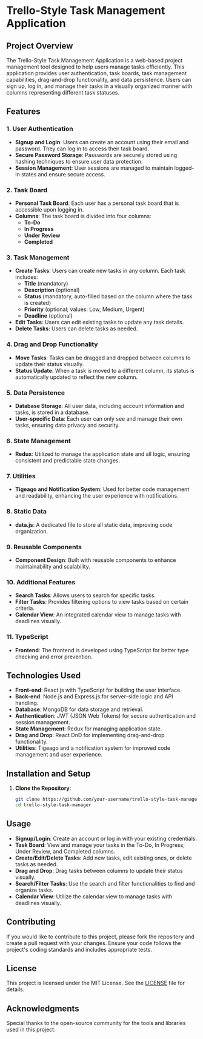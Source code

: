 # Trello-Style Task Management Application

## Project Overview
The Trello-Style Task Management Application is a web-based project management tool designed to help users manage tasks efficiently. This application provides user authentication, task boards, task management capabilities, drag-and-drop functionality, and data persistence. Users can sign up, log in, and manage their tasks in a visually organized manner with columns representing different task statuses.

## Features

### 1. User Authentication
- **Signup and Login**: Users can create an account using their email and password. They can log in to access their task board.
- **Secure Password Storage**: Passwords are securely stored using hashing techniques to ensure user data protection.
- **Session Management**: User sessions are managed to maintain logged-in states and ensure secure access.

### 2. Task Board
- **Personal Task Board**: Each user has a personal task board that is accessible upon logging in.
- **Columns**: The task board is divided into four columns:
  - **To-Do**
  - **In Progress**
  - **Under Review**
  - **Completed**

### 3. Task Management
- **Create Tasks**: Users can create new tasks in any column. Each task includes:
  - **Title** (mandatory)
  - **Description** (optional)
  - **Status** (mandatory, auto-filled based on the column where the task is created)
  - **Priority** (optional; values: Low, Medium, Urgent)
  - **Deadline** (optional)
- **Edit Tasks**: Users can edit existing tasks to update any task details.
- **Delete Tasks**: Users can delete tasks as needed.

### 4. Drag and Drop Functionality
- **Move Tasks**: Tasks can be dragged and dropped between columns to update their status visually.
- **Status Update**: When a task is moved to a different column, its status is automatically updated to reflect the new column.

### 5. Data Persistence
- **Database Storage**: All user data, including account information and tasks, is stored in a database.
- **User-specific Data**: Each user can only see and manage their own tasks, ensuring data privacy and security.

### 6. State Management
- **Redux**: Utilized to manage the application state and all logic, ensuring consistent and predictable state changes.

### 7. Utilities
- **Tigeago and Notification System**: Used for better code management and readability, enhancing the user experience with notifications.

### 8. Static Data
- **data.js**: A dedicated file to store all static data, improving code organization.

### 9. Reusable Components
- **Component Design**: Built with reusable components to enhance maintainability and scalability.

### 10. Additional Features
- **Search Tasks**: Allows users to search for specific tasks.
- **Filter Tasks**: Provides filtering options to view tasks based on certain criteria.
- **Calendar View**: An integrated calendar view to manage tasks with deadlines visually.

### 11. TypeScript
- **Frontend**: The frontend is developed using TypeScript for better type checking and error prevention.

## Technologies Used
- **Front-end**: React.js with TypeScript for building the user interface.
- **Back-end**: Node.js and Express.js for server-side logic and API handling.
- **Database**: MongoDB for data storage and retrieval.
- **Authentication**: JWT (JSON Web Tokens) for secure authentication and session management.
- **State Management**: Redux for managing application state.
- **Drag and Drop**: React DnD for implementing drag-and-drop functionality.
- **Utilities**: Tigeago and a notification system for improved code management and user experience.

## Installation and Setup
1. **Clone the Repository**:
   ```bash
   git clone https://github.com/your-username/trello-style-task-manager.git
   cd trello-style-task-manager
   
## Usage
- **Signup/Login**: Create an account or log in with your existing credentials.
- **Task Board**: View and manage your tasks in the To-Do, In Progress, Under Review, and Completed columns.
- **Create/Edit/Delete Tasks**: Add new tasks, edit existing ones, or delete tasks as needed.
- **Drag and Drop**: Drag tasks between columns to update their status visually.
- **Search/Filter Tasks**: Use the search and filter functionalities to find and organize tasks.
- **Calendar View**: Utilize the calendar view to manage tasks with deadlines visually.

## Contributing
If you would like to contribute to this project, please fork the repository and create a pull request with your changes. Ensure your code follows the project's coding standards and includes appropriate tests.

## License
This project is licensed under the MIT License. See the [LICENSE](LICENSE) file for details.

## Acknowledgments
Special thanks to the open-source community for the tools and libraries used in this project.
